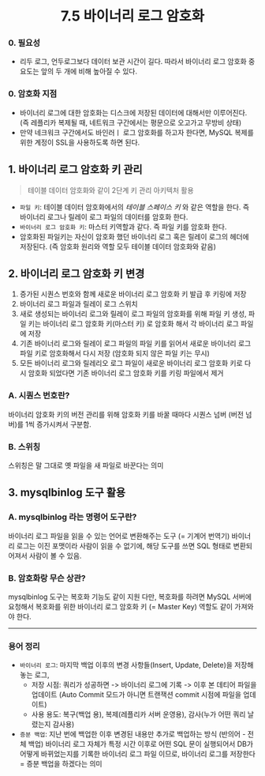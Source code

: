 <h1 align='center'>7.5 바이너리 로그 암호화</h1>

### 0. 필요성

- 리두 로그, 언두로그보다 데이터 보관 시간이 길다. 따라서 바이너리 로그 암호화 중요도는 앞의 두 개에 비해 높아질 수 있다.

### 0. 암호화 지점

- 바이너리 로그에 대한 암호화는 디스크에 저장된 데이터에 대해서만 이루어진다. (즉 레플리카 복제될 때, 네트워크 구간에서는 평문으로 오고가고 무방비 상태)
- 만약 네크워크 구간에서도 바인러ㅣ 로그 암호화를 하고자 한다면,  MySQL 복제를 위한 계정이 SSL을 사용하도록 하면 된다. 

## 1. 바이너리 로그 암호화 키 관리 

> 테이블 데이터 암호화와 같이 2단계 키 관리 아키텍처 활용

- `파일 키`: 테이블 데이터 암호화에서의 *테이블 스페이스 키* 와 같은 역할을 한다. 즉 바이너리 로그나 릴레이 로그 파일의 데이터를 암호화 한다. 
- `바이너리 로그 암호화 키`: 마스터 키역할과 같다. 즉 파일 키를 암호화 한다. 
- 암호화된 파일키는 자신이 암호화 했던 바이너리 로그 혹은 릴레이 로그의 헤더에 저장된다. (즉 암호화 원리와 역할 모두 테이블 데이터 암호화와 같음)

## 2. 바이너리 로그 암호화 키 변경

1. 증가된 시퀀스 번호와 함께 새로운 바이너리 로그 암호화 키 발급 후 키링에 저장  
2. 바이너리 로그 파일과 릴레이 로그 스위치  
3. 새로 생성되는 바이너리 로그와 릴레이 로그 파일의 암호화를 위해 파일 키 생성, 파일 키는 바이너리 로그 암호화 키(마스터 키) 로 암호화 해서 각 바이너리 로그  파일에 저장
4. 기존 바이너리 로그와 릴레이 로그 파일의 파일 키를 읽어서 새로운 바이너리 로그 파일 키로 암호화해서 다시 저장 (암호화 되지 않은 파일 키는 무시)  
5. 모든 바이너리 로그와  릴레리오 로그 파일이 새로운 바이너리 로그 암호화 키로 다시 암호화 되었다면 기존 바이너리 로그 암호화 키를 키링 파일에서 제거 

### A. 시퀀스 번호란?

바이너리 암호화 키의 버전 관리를 위해 암호화 키를 바꿀 때마다 시퀀스 넘버 (버전 넘버)를 1씩 증가시켜서 구분함.
### B. 스위칭

스위칭은 말 그대로 옛 파일을 새 파일로 바꾼다는 의미



## 3. mysqlbinlog 도구 활용

### A. mysqlbinlog 라는 명령어 도구란?

바이너리 로그 파일을 읽을 수 있는 언어로 변환해주는 도구 (= 기계어 번역기)
바이너리 로그는 이진 포맷이라 사람이 읽을 수 없기에, 해당 도구를 쓰면 SQL 형태로 변환되어져서 사람이 볼 수 있음.

### B. 암호화랑 무슨 상관? 

mysqlbinlog 도구는 복호화 기능도 같이 지원
다만, 복호화를 하려면 MySQL 서버에 요청해서 복호화를 위한 바이너리 로그 암호화 키 (= Master Key) 역할도 같이 가져와야 한다.



---

### 용어 정리

- `바이너리 로그`: 마지막 백업 이후의 변경 사항들(Insert, Update, Delete)을 저장해놓는 로그,
  - 저장 시점: 쿼리가 성공하면 -> 바이너리 로그에 기록 -> 이후 본 데티어 파일을 업데이트
    (Auto Commit 모드가 아니면 트랜잭션 commit 시점에 파일을 업데이트)
  - 사용 용도: 복구(백업 용), 복제(레플리카 서버 운영용), 감사(누가 어떤 쿼리 날렸는지 감사용)
- `증분 백업`: 지난 번에 백업한 이후 변경된 내용만 추가로 백업하는 방식 (반의어 - 전체 백업)
  바이너리 로그 자체가 특정 시간 이후로 어떤 SQL 문이 실행되어서 DB가 어떻게 바뀌었는지를 기록한 바이너리 로그 파일 이므로, 바이너리 로그를 저장한다 = 증분 백업을 하겠다는 의미
